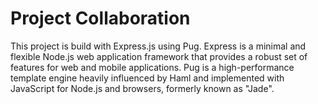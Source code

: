 # Project Collaboration

This project is build with Express.js using Pug. Express is a minimal and flexible Node.js web application framework that provides a robust set of features for web and mobile applications. Pug is a high-performance template engine heavily influenced by Haml and implemented with JavaScript for Node.js and browsers, formerly known as "Jade".

